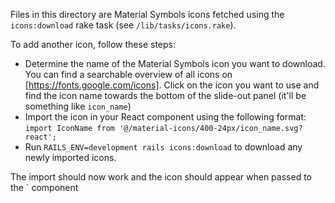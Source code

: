 Files in this directory are Material Symbols icons fetched using the `icons:download` rake task (see `/lib/tasks/icons.rake`).

To add another icon, follow these steps:

- Determine the name of the Material Symbols icon you want to download.
  You can find a searchable overview of all icons on [https://fonts.google.com/icons].
  Click on the icon you want to use and find the icon name towards the bottom of the slide-out panel (it'll be something like `icon_name`)
- Import the icon in your React component using the following format:
  `import IconName from '@/material-icons/400-24px/icon_name.svg?react';`
- Run `RAILS_ENV=development rails icons:download` to download any newly imported icons.

The import should now work and the icon should appear when passed to the `<Icon icon={IconName} /> component
